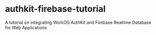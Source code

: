 # authkit-firebase-tutorial
A tutorial on integrating WorkOS AuthKit and Firebase Realtime Database for Web Applications
